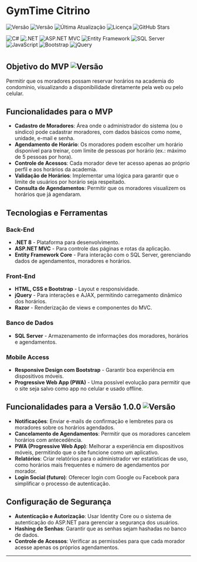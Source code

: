 # GymTime Citrino

![Versão](https://img.shields.io/badge/versão-MVP-blue) 
![Versão](https://img.shields.io/badge/versão-1.0.0-blue) 
![Última Atualização](https://img.shields.io/github/last-commit/DiegoMaiaSantos/gymtime-citrino-app) 
![Licença](https://img.shields.io/github/license/DiegoMaiaSantos/gymtime-citrino-app) 
![GitHub Stars](https://img.shields.io/github/stars/DiegoMaiaSantos/gymtime-citrino-app?style=social)

![C#](https://img.shields.io/badge/C%23-239120?style=flat&logo=c-sharp&logoColor=white&color=239120)
![.NET](https://img.shields.io/badge/.NET-512BD4?style=flat&logo=dotnet&logoColor=white&color=512BD4)
![ASP.NET MVC](https://img.shields.io/badge/ASP.NET%20MVC-512BD4?style=flat&logo=dotnet&logoColor=white)
![Entity Framework](https://img.shields.io/badge/Entity%20Framework-512BD4?style=flat&logo=dotnet&logoColor=white)
![SQL Server](https://img.shields.io/badge/SQL%20Server-CC2927?style=flat&logo=microsoft-sql-server&logoColor=white)
![JavaScript](https://img.shields.io/badge/JavaScript-F7DF1E?style=flat&logo=javascript&logoColor=black)
![Bootstrap](https://img.shields.io/badge/Bootstrap-563D7C?style=flat&logo=bootstrap&logoColor=white)
![jQuery](https://img.shields.io/badge/jQuery-0769AD?style=flat&logo=jquery&logoColor=white)
#

## Objetivo do MVP ![Versão](https://img.shields.io/badge/versão-MVP-blue)
Permitir que os moradores possam reservar horários na academia do condomínio, visualizando a disponibilidade diretamente pela web ou pelo celular.

## Funcionalidades para o MVP
- **Cadastro de Moradores**: Área onde o administrador do sistema (ou o síndico) pode cadastrar moradores, com dados básicos como nome, unidade, e-mail e senha.
- **Agendamento de Horário**: Os moradores podem escolher um horário disponível para treinar, com limite de pessoas por horário (ex.: máximo de 5 pessoas por hora).
- **Controle de Acessos**: Cada morador deve ter acesso apenas ao próprio perfil e aos horários da academia.
- **Validação de Horários**: Implementar uma lógica para garantir que o limite de usuários por horário seja respeitado.
- **Consulta de Agendamentos**: Permitir que os moradores visualizem os horários que já agendaram.

## Tecnologias e Ferramentas

### Back-End
- **.NET 8** - Plataforma para desenvolvimento.
- **ASP.NET MVC** - Para controle das páginas e rotas da aplicação.
- **Entity Framework Core** - Para interação com o SQL Server, gerenciando dados de agendamentos, moradores e horários.

### Front-End
- **HTML, CSS e Bootstrap** - Layout e responsividade.
- **jQuery** - Para interações e AJAX, permitindo carregamento dinâmico dos horários.
- **Razor** - Renderização de views e componentes do MVC.

### Banco de Dados
- **SQL Server** - Armazenamento de informações dos moradores, horários e agendamentos.

### Mobile Access
- **Responsive Design com Bootstrap** - Garantir boa experiência em dispositivos móveis.
- **Progressive Web App (PWA)** - Uma possível evolução para permitir que o site seja salvo como app no celular e usado offline.

## Funcionalidades para a Versão 1.0.0 ![Versão](https://img.shields.io/badge/versão-1.0.0-blue)

- **Notificações**: Enviar e-mails de confirmação e lembretes para os moradores sobre os horários agendados.
- **Cancelamento de Agendamentos**: Permitir que os moradores cancelem horários com antecedência.
- **PWA (Progressive Web App)**: Melhorar a experiência em dispositivos móveis, permitindo que o site funcione como um aplicativo.
- **Relatórios**: Criar relatórios para o administrador ver estatísticas de uso, como horários mais frequentes e número de agendamentos por morador.
- **Login Social (futuro)**: Oferecer login com Google ou Facebook para simplificar o processo de autenticação.

## Configuração de Segurança

- **Autenticação e Autorização**: Usar Identity Core ou o sistema de autenticação do ASP.NET para gerenciar a segurança dos usuários.
- **Hashing de Senhas**: Garantir que as senhas sejam hashadas no banco de dados.
- **Controle de Acessos**: Verificar as permissões para que cada morador acesse apenas os próprios agendamentos.

---
